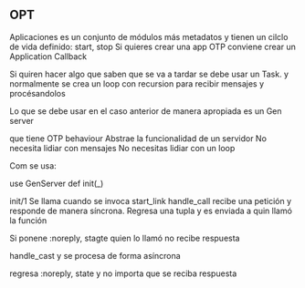 ## OPT

Aplicaciones es un conjunto de módulos más metadatos y tienen un cilclo de vida definido: start, stop
Si quieres crear una app OTP conviene crear un Application Callback

Si quiren hacer algo que saben que se va a tardar se debe usar un Task.
y normalmente se crea un loop con recursion para recibir mensajes y procésandolos

Lo que se debe usar en el caso anterior de manera apropiada es un Gen server

que tiene OTP behaviour
Abstrae la funcionalidad de un servidor
No necesita lidiar con mensajes
No necesitas lidiar con un loop

Com se usa:

use GenServer
def init(_)

init/1
Se llama cuando se invoca start_link
handle_call recibe una petición y responde de manera síncrona.
Regresa una tupla y es enviada a quin llamó la función

Si ponene :noreply, stagte quien lo llamó no recibe respuesta


handle_cast y se procesa de forma asíncrona

regresa
:noreply, state y no importa que se reciba respuesta





